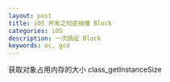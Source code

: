 ```yaml
---
layout: post
title: iOS 开发之彻底搞懂 Block
categories: iOS
description: 一次搞定 Block
keywords: oc, gcd
--- 
```

获取对象占用内存的大小
class_getInstanceSize